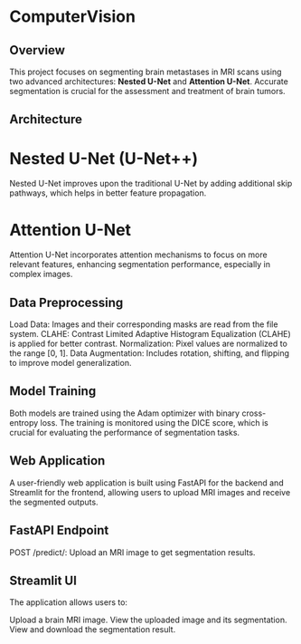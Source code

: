 # ComputerVision


## Overview

This project focuses on segmenting brain metastases in MRI scans using two advanced architectures: **Nested U-Net** and **Attention U-Net**. Accurate segmentation is crucial for the assessment and treatment of brain tumors.

## Architecture

# Nested U-Net (U-Net++)

Nested U-Net improves upon the traditional U-Net by adding additional skip pathways, which helps in better feature propagation.


# Attention U-Net

Attention U-Net incorporates attention mechanisms to focus on more relevant features, enhancing segmentation performance, especially in complex images.

## Data Preprocessing

Load Data: Images and their corresponding masks are read from the file system.
CLAHE: Contrast Limited Adaptive Histogram Equalization (CLAHE) is applied for better contrast.
Normalization: Pixel values are normalized to the range [0, 1].
Data Augmentation: Includes rotation, shifting, and flipping to improve model generalization.

## Model Training

Both models are trained using the Adam optimizer with binary cross-entropy loss. The training is monitored using the DICE score, which is crucial for evaluating the performance of segmentation tasks.


## Web Application

A user-friendly web application is built using FastAPI for the backend and Streamlit for the frontend, allowing users to upload MRI images and receive the segmented outputs.


## FastAPI Endpoint

POST /predict/: Upload an MRI image to get segmentation results.

## Streamlit UI

The application allows users to:


Upload a brain MRI image.
View the uploaded image and its segmentation.
View and download the segmentation result.
